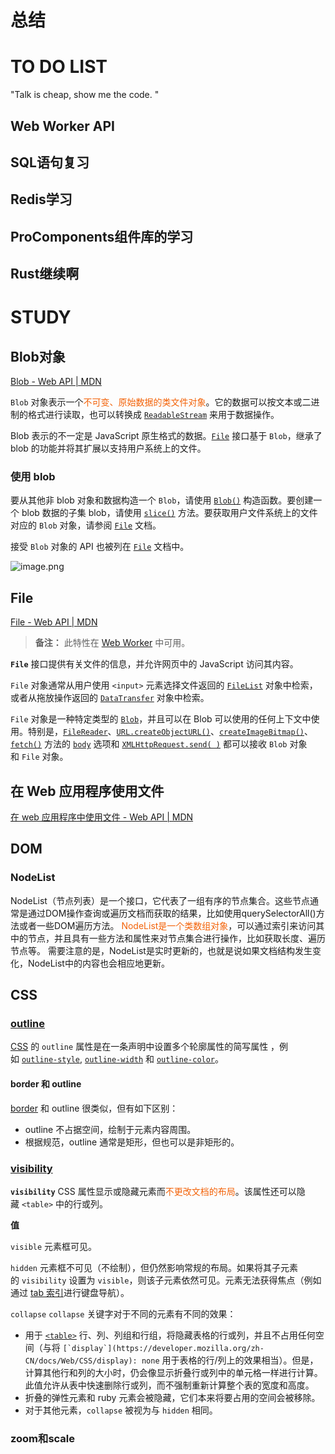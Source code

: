 # 总结







# TO DO LIST
"Talk is cheap, show me the code. "

## Web Worker API
## SQL语句复习
## Redis学习
## ProComponents组件库的学习

## Rust继续啊


# STUDY

## Blob对象
[Blob - Web API | MDN](https://developer.mozilla.org/zh-CN/docs/Web/API/Blob)

`Blob` 对象表示一个<font color=#F36208>不可变、原始数据的类文件对象</font>。它的数据可以按文本或二进制的格式进行读取，也可以转换成 [`ReadableStream`](https://developer.mozilla.org/zh-CN/docs/Web/API/ReadableStream) 来用于数据操作。

Blob 表示的不一定是 JavaScript 原生格式的数据。[`File`](https://developer.mozilla.org/zh-CN/docs/Web/API/File) 接口基于 `Blob`，继承了 blob 的功能并将其扩展以支持用户系统上的文件。

### 使用 blob

要从其他非 blob 对象和数据构造一个 `Blob`，请使用 [`Blob()`](https://developer.mozilla.org/zh-CN/docs/Web/API/Blob/Blob "Blob()") 构造函数。要创建一个 blob 数据的子集 blob，请使用 [`slice()`](https://developer.mozilla.org/zh-CN/docs/Web/API/Blob/slice "slice()") 方法。要获取用户文件系统上的文件对应的 `Blob` 对象，请参阅 [`File`](https://developer.mozilla.org/zh-CN/docs/Web/API/File) 文档。

接受 `Blob` 对象的 API 也被列在 [`File`](https://developer.mozilla.org/zh-CN/docs/Web/API/File) 文档中。

![image.png](https://gitee.com/redtea25/note-img/raw/master/img/202405271659931.png)

## File
[File - Web API | MDN](https://developer.mozilla.org/zh-CN/docs/Web/API/File)

> **备注：** 此特性在 [Web Worker](https://developer.mozilla.org/zh-CN/docs/Web/API/Web_Workers_API) 中可用。

**`File`** 接口提供有关文件的信息，并允许网页中的 JavaScript 访问其内容。

`File` 对象通常从用户使用 `<input>` 元素选择文件返回的 [`FileList`](https://developer.mozilla.org/zh-CN/docs/Web/API/FileList) 对象中检索，或者从拖放操作返回的 [`DataTransfer`](https://developer.mozilla.org/zh-CN/docs/Web/API/DataTransfer) 对象中检索。

`File` 对象是一种特定类型的 [`Blob`](https://developer.mozilla.org/zh-CN/docs/Web/API/Blob)，并且可以在 Blob 可以使用的任何上下文中使用。特别是，[`FileReader`](https://developer.mozilla.org/zh-CN/docs/Web/API/FileReader)、[`URL.createObjectURL()`](https://developer.mozilla.org/zh-CN/docs/Web/API/URL/createObjectURL_static "URL.createObjectURL()")、[`createImageBitmap()`](https://developer.mozilla.org/zh-CN/docs/Web/API/createImageBitmap)、[`fetch()`](https://developer.mozilla.org/zh-CN/docs/Web/API/fetch) 方法的 [`body`](https://developer.mozilla.org/zh-CN/docs/Web/API/fetch#body) 选项和 [`XMLHttpRequest.send( )`](https://developer.mozilla.org/zh-CN/docs/Web/API/XMLHttpRequest#send(%20)) 都可以接收 `Blob` 对象和 `File` 对象。

## 在 Web 应用程序使用文件
[在 web 应用程序中使用文件 - Web API | MDN](https://developer.mozilla.org/zh-CN/docs/Web/API/File_API/Using_files_from_web_applications)

## DOM
### NodeList
NodeList（节点列表）是一个接口，它代表了一组有序的节点集合。这些节点通常是通过DOM操作查询或遍历文档而获取的结果，比如使用querySelectorAll()方法或者一些DOM遍历方法。
<font color=#F36208>NodeList是一个类数组对象</font>，可以通过索引来访问其中的节点，并且具有一些方法和属性来对节点集合进行操作，比如获取长度、遍历节点等。
需要注意的是，NodeList是实时更新的，也就是说如果文档结构发生变化，NodeList中的内容也会相应地更新。

## CSS
### [outline](https://developer.mozilla.org/zh-CN/docs/Web/CSS/outline)

[CSS](https://developer.mozilla.org/zh-CN/docs/Web/CSS) 的 `outline` 属性是在一条声明中设置多个轮廓属性的简写属性 ，例如 [`outline-style`](https://developer.mozilla.org/zh-CN/docs/Web/CSS/outline-style), [`outline-width`](https://developer.mozilla.org/zh-CN/docs/Web/CSS/outline-width) 和 [`outline-color`](https://developer.mozilla.org/zh-CN/docs/Web/CSS/outline-color)。

#### border 和 outline

[border](https://developer.mozilla.org/zh-CN/docs/Web/CSS/border) 和 outline 很类似，但有如下区别：

- outline 不占据空间，绘制于元素内容周围。
- 根据规范，outline 通常是矩形，但也可以是非矩形的。


### [visibility](https://developer.mozilla.org/zh-CN/docs/Web/CSS/visibility)

**`visibility`** CSS 属性显示或隐藏元素而<font color=#F36208>不更改文档的布局</font>。该属性还可以隐藏 `<table>` 中的行或列。

**值**

`visible`
元素框可见。

`hidden`
元素框不可见（不绘制），但仍然影响常规的布局。如果将其子元素的 `visibility` 设置为 `visible`，则该子元素依然可见。元素无法获得焦点（例如通过 [tab 索引](https://developer.mozilla.org/zh-CN/docs/Web/HTML/Global_attributes/tabindex)进行键盘导航）。

`collapse`
`collapse` 关键字对于不同的元素有不同的效果：

- 用于 [`<table>`](https://developer.mozilla.org/zh-CN/docs/Web/HTML/Element/table) 行、列、列组和行组，将隐藏表格的行或列，并且不占用任何空间（与将 ``[`display`](https://developer.mozilla.org/zh-CN/docs/Web/CSS/display): none`` 用于表格的行/列上的效果相当）。但是，计算其他行和列的大小时，仍会像显示折叠行或列中的单元格一样进行计算。此值允许从表中快速删除行或列，而不强制重新计算整个表的宽度和高度。
- 折叠的弹性元素和 ruby 元素会被隐藏，它们本来将要占用的空间会被移除。
- 对于其他元素，`collapse` 被视为与 `hidden` 相同。

### zoom和scale

